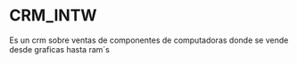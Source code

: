 # CRM_INTW
Es un crm sobre ventas de componentes de computadoras donde se vende desde graficas hasta ram´s
